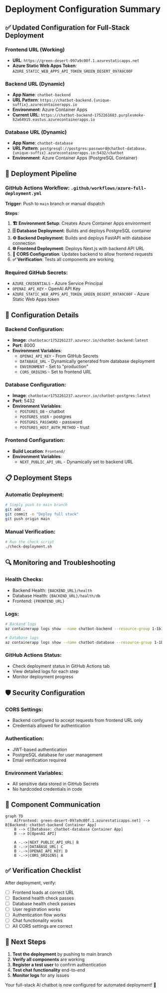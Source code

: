 # Deployment Configuration Summary

## ✅ Updated Configuration for Full-Stack Deployment

### **Frontend URL (Working)**
- **URL**: `https://green-desert-097a9c00f.1.azurestaticapps.net`
- **Azure Static Web Apps Token**: `AZURE_STATIC_WEB_APPS_API_TOKEN_GREEN_DESERT_097A9C00F`

### **Backend URL (Dynamic)**
- **App Name**: `chatbot-backend`
- **URL Pattern**: `https://chatbot-backend.{unique-suffix}.azurecontainerapps.io`
- **Environment**: Azure Container Apps
- **Current URL**: `https://chatbot-backend-1752261683.purplesmoke-82a64915.eastus.azurecontainerapps.io`

### **Database URL (Dynamic)**
- **App Name**: `chatbot-database`
- **URL Pattern**: `postgresql://postgres:password@chatbot-database.{unique-suffix}.azurecontainerapps.io:5432/chatbot`
- **Environment**: Azure Container Apps (PostgreSQL Container)

## 🚀 Deployment Pipeline

### **GitHub Actions Workflow**: `.github/workflows/azure-full-deployment.yml`

**Trigger**: Push to `main` branch or manual dispatch

**Steps**:
1. **🏗️ Environment Setup**: Creates Azure Container Apps environment
2. **🗄️ Database Deployment**: Builds and deploys PostgreSQL container
3. **⚙️ Backend Deployment**: Builds and deploys FastAPI with database connection
4. **🌐 Frontend Deployment**: Deploys Next.js with backend API URL
5. **🔐 CORS Configuration**: Updates backend to allow frontend requests
6. **✅ Verification**: Tests all components are working

### **Required GitHub Secrets**:
- `AZURE_CREDENTIALS` - Azure Service Principal
- `OPENAI_API_KEY` - OpenAI API Key
- `AZURE_STATIC_WEB_APPS_API_TOKEN_GREEN_DESERT_097A9C00F` - Azure Static Web Apps token

## 🔧 Configuration Details

### **Backend Configuration**:
- **Image**: `chatbotacr1752261237.azurecr.io/chatbot-backend:latest`
- **Port**: 8000
- **Environment Variables**:
  - `OPENAI_API_KEY` - From GitHub Secrets
  - `DATABASE_URL` - Dynamically generated from database deployment
  - `ENVIRONMENT` - Set to "production"
  - `CORS_ORIGINS` - Set to frontend URL

### **Database Configuration**:
- **Image**: `chatbotacr1752261237.azurecr.io/chatbot-postgres:latest`
- **Port**: 5432
- **Environment Variables**:
  - `POSTGRES_DB` - chatbot
  - `POSTGRES_USER` - postgres
  - `POSTGRES_PASSWORD` - password
  - `POSTGRES_HOST_AUTH_METHOD` - trust

### **Frontend Configuration**:
- **Build Location**: `Frontend/`
- **Environment Variables**:
  - `NEXT_PUBLIC_API_URL` - Dynamically set to backend URL

## 📋 Deployment Steps

### **Automatic Deployment**:
```bash
# Simply push to main branch
git add .
git commit -m "Deploy full stack"
git push origin main
```

### **Manual Verification**:
```bash
# Run the check script
./check-deployment.sh
```

## 🔍 Monitoring and Troubleshooting

### **Health Checks**:
- Backend Health: `{BACKEND_URL}/health`
- Database Health: `{BACKEND_URL}/health/db`
- Frontend: `{FRONTEND_URL}`

### **Logs**:
```bash
# Backend logs
az containerapp logs show --name chatbot-backend --resource-group 1-1b154f73-playground-sandbox --follow

# Database logs
az containerapp logs show --name chatbot-database --resource-group 1-1b154f73-playground-sandbox --follow
```

### **GitHub Actions Status**:
- Check deployment status in GitHub Actions tab
- View detailed logs for each step
- Monitor deployment progress

## 🛡️ Security Configuration

### **CORS Settings**:
- Backend configured to accept requests from frontend URL only
- Credentials allowed for authentication

### **Authentication**:
- JWT-based authentication
- PostgreSQL database for user management
- Email verification required

### **Environment Variables**:
- All sensitive data stored in GitHub Secrets
- No hardcoded credentials in code

## 🎯 Component Communication

```mermaid
graph TD
    A[Frontend: green-desert-097a9c00f.1.azurestaticapps.net] --> B[Backend: chatbot-backend Container App]
    B --> C[Database: chatbot-database Container App]
    B --> D[OpenAI API]
    
    A -.->|NEXT_PUBLIC_API_URL| B
    B -.->|DATABASE_URL| C
    B -.->|OPENAI_API_KEY| D
    B -.->|CORS_ORIGINS| A
```

## ✅ Verification Checklist

After deployment, verify:
- [ ] Frontend loads at correct URL
- [ ] Backend health check passes
- [ ] Database health check passes
- [ ] User registration works
- [ ] Authentication flow works
- [ ] Chat functionality works
- [ ] All CORS settings are correct

## 🚀 Next Steps

1. **Test the deployment** by pushing to main branch
2. **Verify all components** are working
3. **Register a test user** to confirm authentication
4. **Test chat functionality** end-to-end
5. **Monitor logs** for any issues

Your full-stack AI chatbot is now configured for automated deployment! 🎉 